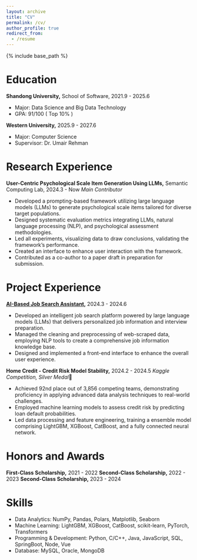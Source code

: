 ```yaml
---
layout: archive
title: "CV"
permalink: /cv/
author_profile: true
redirect_from:
  - /resume
---
```


{% include base_path %}

Education
======
**Shandong University,** School of Software, 2021.9 - 2025.6
- Major: Data Science and Big Data Technology
- GPA: 91/100 ( Top 10% )

**Western University,** 2025.9 - 2027.6
- Major: Computer Science
- Supervisor: Dr. Umair Rehman

Research Experience
======
**User-Centric Psychological Scale Item Generation Using LLMs,** Semantic Computing Lab, 2024.3 - Now
*Main Contributor*
- Developed a prompting-based framework utilizing large language models (LLMs) to generate psychological scale items tailored for diverse target populations. 
- Designed systematic evaluation metrics integrating LLMs, natural language processing (NLP), and psychological assessment methodologies. 
- Led all experiments, visualizing data to draw conclusions, validating the framework’s performance. 
- Created an interface to enhance user interaction with the framework. 
- Contributed as a co-author to a paper draft in preparation for submission.


Project Experience
======
**[AI-Based Job Search Assistant](https://github.com/Cecilia-zwq/Career-Assistant),** 2024.3 - 2024.6
- Developed an intelligent job search platform powered by large language models (LLMs) that delivers personalized job information and interview preparation. 
- Managed the cleaning and preprocessing of web-scraped data, employing NLP tools to create a comprehensive job information knowledge base. 
- Designed and implemented a front-end interface to enhance the overall user experience.

**Home Credit - Credit Risk Model Stability,** 2024.2 - 2024.5
*Kaggle Competition, Silver Medal*:2nd_place_medal:
- Achieved 92nd place out of 3,856 competing teams, demonstrating proficiency in applying advanced data analysis techniques to real-world challenges. 
- Employed machine learning models to assess credit risk by predicting loan default probabilities. 
- Led data processing and feature engineering, training a ensemble model comprising LightGBM, XGBoost, CatBoost, and a fully connected neural network.


Honors and Awards
======
**First-Class Scholarship,** 2021 - 2022
**Second-Class Scholarship,** 2022 - 2023
**Second-Class Scholarship,** 2023 - 2024

Skills
======
* Data Analytics: NumPy, Pandas, Polars, Matplotlib, Seaborn
* Machine Learning: LightGBM, XGBoost, CatBoost, scikit-learn, PyTorch, Transformers
* Programming & Development: Python, C/C++, Java, JavaScript, SQL, SpringBoot, Node, Vue
* Database: MySQL, Oracle, MongoDB

 
